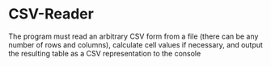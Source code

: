 # CSV-Reader
The program must read an arbitrary CSV form from a file (there can be any number of rows and columns), calculate cell values if necessary, and output the resulting table as a CSV representation to the console
